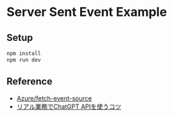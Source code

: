 # Server Sent Event Example

## Setup

```sh
npm install
npm run dev
```

## Reference

- [Azure/fetch-event-source](https://github.com/Azure/fetch-event-source)
- [リアル業務でChatGPT APIを使うコツ](https://zenn.dev/teramotodaiki/scraps/f016ed832d6f0d)
